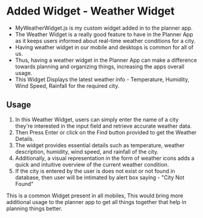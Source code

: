 # Added Widget - Weather Widget

- MyWeatherWidget.js is my custom widget added in to the planner app.
- The Weather Widget is a really good feature to have in the Planner App as it keeps users informed about real-time weather conditions for a city. 
- Having weather widget in our mobile and desktops is common for all of us. 
- Thus, having a weather widget in the Planner App can make a difference towards planning and organizing things, increasing the apps overall usage. 
- This Widget Displays the latest weather info - Temperature, Humidity, Wind Speed, Rainfall for the required city.

## Usage
1. In this Weather Widget, users can simply enter the name of a city they're interested in the input field and retrieve accurate weather data.
2. Then Press Enter or click on the Find button provided to get the Weather Details. 
3. The widget provides essential details such as temperature, weather description, humidity, wind speed, and rainfall of the city. 
4. Additionally, a visual representation in the form of weather icons adds a quick and intuitive overview of the current weather condition.
5. If the city is entered by the user is does not exist or not found in database, then user will be intimated by alert box saying - "City Not Found"


This is a common Widget present in all mobiles, This would bring more additional usage to the planner app to get all things together that help in planning things better.
